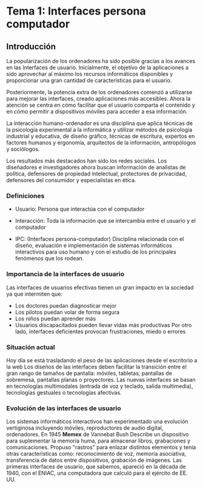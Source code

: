 


# **Tema 1**: Interfaces persona computador

## Introducción 

La popularización de los ordenadores ha sido posible gracias a los avances en las Interfaces de usuario.  Inicialmente, el objetivo de la aplicaciones a sido aprovechar al máximo los recursos informáticos disponibles y proporcionar una gran cantidad de características para el usuario.

Posteriormente, la potencia extra de los ordenadores comenzó a utilizarse para mejorar las interfaces, creado aplicaciones más accesibles. Ahora la atención se centra en cómo facilitar que el usuario comparta el contenido y en cómo permitir a dispositivos móviles para acceder a esa información. 

La interacción humano-ordenador es una disciplina que aplica técnicas de la psicología experimental a la informática y utilizar métodos de psicología industrial y educativa, de diseño gráfico, técnicas de escritura, expertos en factores humanos y ergonomía, arquitectos de la información, antropólogos y sociólogos. 

Los resultados más destacados han sido los redes sociales. Los diseñadores e investigadores ahora buscan información de analistas de política, defensores de propiedad intelectual, protectores de privacidad, defensores del consumidor y especialistas en ética. 

### Definiciones

- Usuario:  Persona que interactúa con el computador

- Interacción: Toda la información que se intercambia entre el usuario y el computador

- IPC: (Interfaces persona-computador) Disciplina relacionada con el diseño, evaluación e implementación de sistemas informáticos interactivos para uso humano y con el estudio de los principales fenómenos que los rodean. 

### Importancia de la interfaces de usuario
Las interfaces de usuarios efectivas tienen un gran impacto en la sociedad ya que intermiten que: 

- Los doctores puedan diagnosticar mejor 
- Los pilotos puedan volar de forma segura 
- Los niños puedan aprender más
- Usuarios discapacitados pueden llevar vidas más productivas
Por otro lado, interfaces deficientes provocan frustraciones, miedo o errores
### Situación actual 
Hoy día se está trasladando el peso de las aplicaciones desde el escritorio a la web 
Los diseños de las interfaces deben facilitar la transición entre el gran rango  de tamaños de pantalla: móviles, tabletas, pantallas de sobremesa, pantallas planas o proyectores. 
Las nuevas interfaces se basan en tecnologías multimodales (entrada de voz y teclado, salida multimedia), tecnologías gestuales o tecnologías afectivas. 
### Evolución de las interfaces de usuario
Los sistemas informáticos interactivos han experimentado una evolución vertiginosa incluyendo móviles, reproductores de audio digital, ordenadores. 
En 1945 **Memex** de Vannebat Bush Describe un dispositivo para suplementar la memoria huma, para almacenar libros, grabaciones y comunicaciones. Propuso "rastros" para enlazar distintos elementos y tenía otras características como: reconocimiento de voz, memoria asociativa, transferencia de datos  entre dispositivos, grabación de imágenes. 
Las primeras interfaces de usuario, que sabemos, apareció en la década de 1940, con  el ENIAC, una computadora que calculó  para el ejército de EE. UU.

